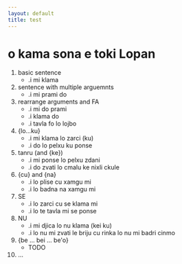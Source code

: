 ```yaml
---
layout: default
title: test
---
```

# o kama sona e toki Lopan

1. basic sentence
	- .i mi klama
1. sentence with multiple arguemnts
	- .i mi prami do
1. rearrange arguments and FA
	- .i mi do prami
	- .i klama do
	- .i tavla fo lo lojbo
1. {lo...ku}
	- .i mi klama lo zarci (ku)
	- .i do lo pelxu ku ponse
1. tanru (and {ke})
	- .i mi ponse lo pelxu zdani
	- .i do zvati lo cmalu ke nixli ckule
1. {cu} and {na}
	- .i lo plise cu xamgu mi
	- .i lo badna na xamgu mi
1. SE
	- .i lo zarci cu se klama mi
	- .i lo te tavla mi se ponse
1. NU
	- .i mi djica lo nu klama (kei ku)
	- .i lo nu mi zvati le briju cu rinka lo nu mi badri cinmo
1. {be ... bei ... be'o}
	- TODO
1. ...
